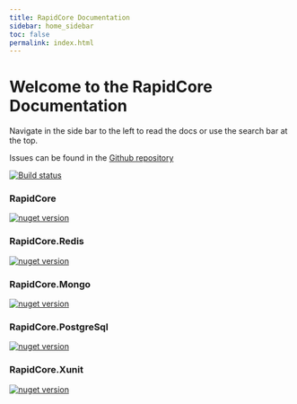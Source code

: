 ```yaml
---
title: RapidCore Documentation
sidebar: home_sidebar
toc: false
permalink: index.html
---
```

# Welcome to the RapidCore Documentation

Navigate in the side bar to the left to read the docs or use the search bar at the top.

Issues can be found in the [Github repository](https://github.com/rapidcore/rapidcore/issues)

[![Build status](https://ci.appveyor.com/api/projects/status/ja3vf8fp1ros6q4t/branch/master?svg=true)](https://ci.appveyor.com/project/nover/rapidcore/branch/master)

### RapidCore

[![nuget version][core-nuget-image]][core-nuget-url]

[core-nuget-image]: https://img.shields.io/nuget/v/RapidCore.svg
[core-nuget-url]: https://www.nuget.org/packages/RapidCore

### RapidCore.Redis

[![nuget version][redis-nuget-image]][redis-nuget-url]

[redis-nuget-image]: https://img.shields.io/nuget/v/RapidCore.Redis.svg
[redis-nuget-url]: https://www.nuget.org/packages/RapidCore.Redis

### RapidCore.Mongo

[![nuget version][mongo-nuget-image]][mongo-nuget-url]

[mongo-nuget-image]: https://img.shields.io/nuget/v/RapidCore.Mongo.svg
[mongo-nuget-url]: https://www.nuget.org/packages/RapidCore.Mongo

### RapidCore.PostgreSql

[![nuget version][postgres-nuget-image]][postgres-nuget-url]

[postgres-nuget-image]: https://img.shields.io/nuget/v/RapidCore.PostgreSql.svg
[postgres-nuget-url]: https://www.nuget.org/packages/RapidCore.PostgreSql

### RapidCore.Xunit

[![nuget version][xunit-nuget-image]][xunit-nuget-url]

[xunit-nuget-image]: https://img.shields.io/nuget/v/RapidCore.Xunit.svg
[xunit-nuget-url]: https://www.nuget.org/packages/RapidCore.Xunit

